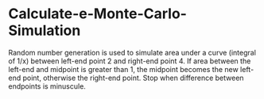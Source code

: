 # Calculate-e-Monte-Carlo-Simulation
Random number generation is used to simulate area under a curve (integral of 1/x) between left-end point 2 and right-end point 4. If area between the left-end and midpoint is greater than 1, the midpoint becomes the new left-end point, otherwise the right-end point. Stop when difference between endpoints is minuscule.
